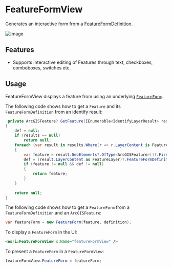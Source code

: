 # FeatureFormView

Generates an interactive form from a [FeatureFormDefinition](https://developers.arcgis.com/net/api-reference/api/netwin/Esri.ArcGISRuntime/Esri.ArcGISRuntime.Mapping.FeatureForms.FeatureFormDefinition.html). 

![image](https://github.com/Esri/arcgis-maps-sdk-dotnet-toolkit/assets/1378165/ff655fac-9eae-48ce-a044-588a2e32afa8)

## Features

- Supports interactive editing of Features through text, checkboxes, comboboxes, switches etc.

## Usage

FeatureFormView displays a feature from using an underlying [`FeatureForm`](https://developers.arcgis.com/net/api-reference/api/netwin/Esri.ArcGISRuntime/Esri.ArcGISRuntime.Mapping.FeatureForms.FeatureForm.html).


The following code shows how to get a `Feature` and its `FeatureFormDefinition` from an identify result:

```cs
 private ArcGISFeature? GetFeature(IEnumerable<IdentifyLayerResult> results, out FeatureFormDefinition? definition)
{
    def = null;
    if (results == null)
        return null;
    foreach (var result in results.Where(r => r.LayerContent is FeatureLayer layer && (layer.FeatureFormDefinition is not null || (layer.FeatureTable as ArcGISFeatureTable)?.FeatureFormDefinition is not null)))
    {
        var feature = result.GeoElements?.OfType<ArcGISFeature>()?.FirstOrDefault();
        def = (result.LayerContent as FeatureLayer)?.FeatureFormDefinition ?? ((result.LayerContent as FeatureLayer)?.FeatureTable as ArcGISFeatureTable)?.FeatureFormDefinition;
        if (feature != null && def != null)
        {
            return feature;
        }
    }
    
    return null;
}
```

The following code shows how to get a `FeatureForm` from a `FeatureFormDefinition` and an `ArcGISFeature`:

```cs
var featureForm = new FeatureForm(feature, definition);
```

To display a `FeatureForm` in the UI:

```xml
<esri:FeatureFormView x:Name="featureFormView" />
```

To present a `FeatureForm` in a `FeatureFormView`:

```cs
featureFormView.FeatureForm = featureForm;
```